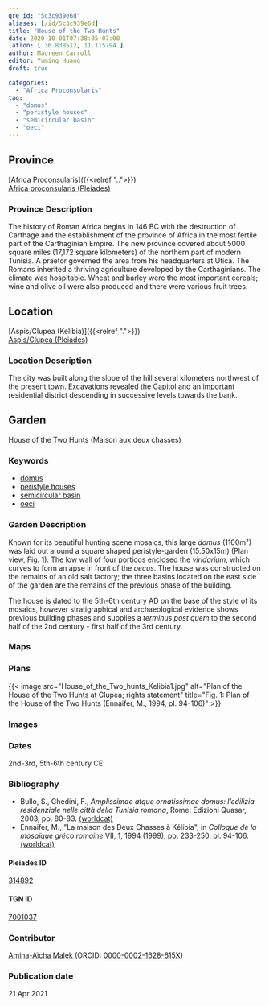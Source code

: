 ```yaml
---
gre_id: "5c3c939e6d"
aliases: [/id/5c3c939e6d]
title: "House of the Two Hunts"
date: 2020-10-01T07:38:05-07:00
latlon: [ 36.838512, 11.115794 ]
author: Maureen Carroll
editor: Yuming Huang
draft: true

categories:
  - "Africa Proconsularis"
tag:
  - "domus"
  - "peristyle houses"
  - "semicircular basin"
  - "oeci"
---
```


## Province
[Africa Proconsularis]({{<relref "..">}}) \
[Africa proconsularis (Pleiades)](https://pleiades.stoa.org/places/991341)

### Province Description
The history of Roman Africa begins in 146 BC with the destruction of Carthage and the establishment of the province of Africa in the most fertile part of the Carthaginian Empire.  The new province covered about 5000 square miles (17,172 square kilometers) of the northern part of modern Tunisia.  A praetor governed the area from his headquarters at Utica.  The Romans inherited a thriving agriculture developed by the Carthaginians.  The climate was hospitable.  Wheat and barley were the most important cereals; wine and olive oil were also produced and there were various fruit trees.

## Location

[Aspis/Clupea (Kelibia)]({{<relref ".">}}) \
[Aspis/Clupea (Pleiades)](https://pleiades.stoa.org/places/314892)

### Location Description
The city was built along the slope of the hill several kilometers northwest of the present town. Excavations revealed the Capitol and an important residential district descending in successive levels towards the bank.

<!--## Sublocation-->

<!--
[AREA WITHIN LOCATION, LIKE “PALATINE HILL”](GEOREFERENCE LINK)
A sublocation is any area larger than an individual garden, but located within a location. I would always try to include a link to a controlled vocabulary here if possible. This ID may well be different from the Garden ID, e.g., Pompeii versus a Garden in one of the houses which has its own Pleiades ID.
-->

<!--### Sublocation Description-->

<!-- DESCRIPTION -->

## Garden
House of the Two Hunts (Maison aux deux chasses)

### Keywords
- [domus](http://vocab.getty.edu/page/aat/300005506)
- [peristyle houses](http://vocab.getty.edu/page/aat/300005452)
- [semicircular basin](#)
- [oeci](http://vocab.getty.edu/page/aat/300080791)
<!-- [urban villas](#) -->

### Garden Description
Known for its beautiful hunting scene mosaics, this large *domus* (1100m²) was laid out around a square shaped peristyle-garden (15.50x15m) (Plan view, Fig. 1). The low wall of four porticos enclosed the *viridarium*, which curves to form an apse in front of the *oecus*. The house was constructed on the remains of an old salt factory; the three basins located on the east side of the garden are the remains of the previous phase of the building.

The house is dated to the 5th-6th century AD on the base of the style of its mosaics, however stratigraphical and archaeological evidence shows previous building phases and supplies a *terminus post quem* to the second half of the 2nd century - first half of the 3rd century.

### Maps

<!--
{{< image src="FILENAME" alt="ALT_TEXT" title="CAPTION" >}}
-->

### Plans
{{< image src="House_of_the_Two_hunts_Kelibia1.jpg" alt="Plan of the House of the Two Hunts at Clupea; rights statement" title="Fig. 1: Plan of the House of the Two Hunts (Ennaifer, M., 1994, pl. 94-106)" >}}

### Images
<!--
{{< image src="FILENAME" alt="ALT_TEXT" title="CAPTION" >}}
-->

### Dates
2nd-3rd, 5th-6th century CE

### Bibliography
- Bullo, S., Ghedini, F., *Amplissimae atque ornatissimae domus: l’edilizia residenziale nelle città della Tunisia romana*, Rome: Edizioni Quasar, 2003, pp. 80-83. [(worldcat)](http://www.worldcat.org/oclc/989088620)
- Ennaifer, M., "La maison des Deux Chasses à Kélibia", in *Colloque de la mosaïque gréco romaine* VII, 1, 1994 (1999), pp. 233-250, pl. 94-106. [(worldcat)](http://www.worldcat.org/oclc/47894208)



<!--#### Periodo ID-->

<!-- [PERIODO_ID](https://pleiades.stoa.org/places/PLEIADES_ID) -->

#### Pleiades ID
[314892](https://pleiades.stoa.org/places/314892)

#### TGN ID
[7001037](http://vocab.getty.edu/page/tgn/7001037)

### Contributor
[Amina-Aïcha Malek](link) (ORCID: [0000-0002-1628-615X](https://orcid.org/0000-0002-1628-615X))

### Publication date

21 Apr 2021
<!--
### Related articles
[House of the Bust of Marcus Aurelius (Maison du Buste de Marc Aurèle)]({{<relref "house_of_the_bust_of_marcus_aurelius.md">}})
[House of the small Peristyle (Maison du petit péristyle)]({{<relref "house_of_the_small_peristyle.md">}})
-->
